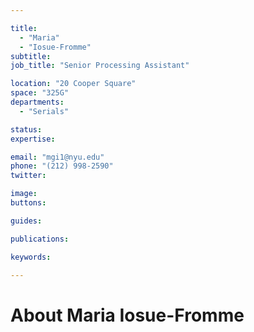 ```yaml
---

title:
  - "Maria"
  - "Iosue-Fromme"
subtitle: 
job_title: "Senior Processing Assistant"

location: "20 Cooper Square"
space: "325G"
departments:
  - "Serials"

status: 
expertise:

email: "mgi1@nyu.edu"
phone: "(212) 998-2590"
twitter: 

image: 
buttons:

guides:

publications:

keywords:

---
```


# About Maria Iosue-Fromme


